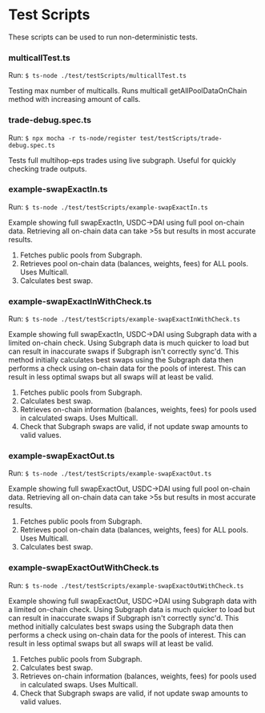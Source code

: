 # Test Scripts

These scripts can be used to run non-deterministic tests.

### multicallTest.ts

Run: `$ ts-node ./test/testScripts/multicallTest.ts`

Testing max number of multicalls. Runs multicall getAllPoolDataOnChain method with increasing amount of calls.

### trade-debug.spec.ts

Run: `$ npx mocha -r ts-node/register test/testScripts/trade-debug.spec.ts`

Tests full multihop-eps trades using live subgraph. Useful for quickly checking trade outputs.

### example-swapExactIn.ts

Run: `$ ts-node ./test/testScripts/example-swapExactIn.ts`

Example showing full swapExactIn, USDC->DAI using full pool on-chain data. Retrieving all on-chain data can take >5s but results in most accurate results.

1. Fetches public pools from Subgraph.
2. Retrieves pool on-chain data (balances, weights, fees) for ALL pools. Uses Multicall.
3. Calculates best swap.

### example-swapExactInWithCheck.ts

Run: `$ ts-node ./test/testScripts/example-swapExactInWithCheck.ts`

Example showing full swapExactIn, USDC->DAI using Subgraph data with a limited on-chain check. Using Subgraph data is much quicker to load but can result in inaccurate swaps if Subgraph isn't correctly sync'd. This method initially calculates best swaps using the Subgraph data then performs a check using on-chain data for the pools of interest. This can result in less optimal swaps but all swaps will at least be valid.

1. Fetches public pools from Subgraph.
2. Calculates best swap.
3. Retrieves on-chain information (balances, weights, fees) for pools used in calculated swaps. Uses Multicall.
4. Check that Subgraph swaps are valid, if not update swap amounts to valid values.

### example-swapExactOut.ts

Run: `$ ts-node ./test/testScripts/example-swapExactOut.ts`

Example showing full swapExactOut, USDC->DAI using full pool on-chain data. Retrieving all on-chain data can take >5s but results in most accurate results.

1. Fetches public pools from Subgraph.
2. Retrieves pool on-chain data (balances, weights, fees) for ALL pools. Uses Multicall.
3. Calculates best swap.

### example-swapExactOutWithCheck.ts

Run: `$ ts-node ./test/testScripts/example-swapExactOutWithCheck.ts`

Example showing full swapExactOut, USDC->DAI using Subgraph data with a limited on-chain check. Using Subgraph data is much quicker to load but can result in inaccurate swaps if Subgraph isn't correctly sync'd. This method initially calculates best swaps using the Subgraph data then performs a check using on-chain data for the pools of interest. This can result in less optimal swaps but all swaps will at least be valid.

1. Fetches public pools from Subgraph.
2. Calculates best swap.
3. Retrieves on-chain information (balances, weights, fees) for pools used in calculated swaps. Uses Multicall.
4. Check that Subgraph swaps are valid, if not update swap amounts to valid values.
